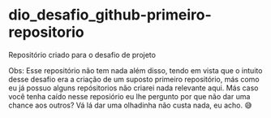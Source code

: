 # dio_desafio_github-primeiro-repositorio
Repositório criado para o desafio de projeto

 Obs: Esse repositório não tem nada além disso, tendo em vista que o intuito desse desafio era a criação de um suposto primeiro repositório, más como eu já possuo alguns repósitorios não criarei nada relevante aqui. Más caso você tenha caído nesse reposiório eu lhe pergunto por que não dar uma chance aos outros? Vá lá dar uma olhadinha não custa nada, eu acho. 😅
